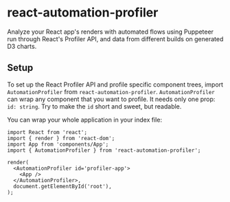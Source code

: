 # react-automation-profiler

Analyze your React app's renders with automated flows using Puppeteer run through React's Profiler API, and data from different builds on generated D3 charts.

## Setup

To set up the React Profiler API and profile specific component trees, import `AutomationProfiler` from `react-automation-profiler`. `AutomationProfiler` can wrap any component that you want to profile. It needs only one prop: `id: string`. Try to make the `id` short and sweet, but readable.

You can wrap your whole application in your index file:

```tsx
import React from 'react';
import { render } from 'react-dom';
import App from 'components/App';
import { AutomationProfiler } from 'react-automation-profiler';

render(
  <AutomationProfiler id='profiler-app'>
    <App />
  </AutomationProfiler>,
  document.getElementById('root'),
);
```
